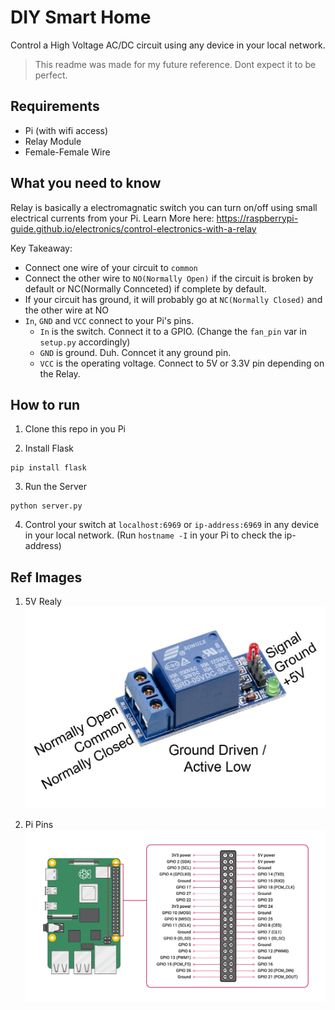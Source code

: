 # DIY Smart Home
Control a High Voltage AC/DC circuit using any device in your local network.

> This readme was made for my future reference. Dont expect it to be perfect.

## Requirements
- Pi (with wifi access)
- Relay Module
- Female-Female Wire

## What you need to know
Relay is basically a electromagnatic switch you can turn on/off using small electrical currents from your Pi. Learn More here: https://raspberrypi-guide.github.io/electronics/control-electronics-with-a-relay

Key Takeaway:

- Connect one wire of your circuit to `common`
- Connect the other wire to `NO(Normally Open)` if the circuit is broken by default or NC(Normally Connceted) if complete by default.
- If your circuit has ground, it will probably go at `NC(Normally Closed)` and the other wire at NO
- `In`, `GND` and `VCC` connect to your Pi's pins.
    - `In` is the switch. Connect it to a GPIO. (Change the `fan_pin` var in `setup.py` accordingly)
    - `GND` is ground. Duh. Conncet it any ground pin.
    - `VCC` is the operating voltage. Connect to 5V or 3.3V pin depending on the Relay.

## How to run
1. Clone this repo in you Pi

2. Install Flask
```
pip install flask
```

3. Run the Server
```
python server.py
```

4. Control your switch at `localhost:6969` or `ip-address:6969` in any device in your local network. (Run `hostname -I` in your Pi to check the ip-address)

## Ref Images
1. 5V Realy
![Relay](5V-relay.jpg)

2. Pi Pins
![Pi](/GPIO.png)

